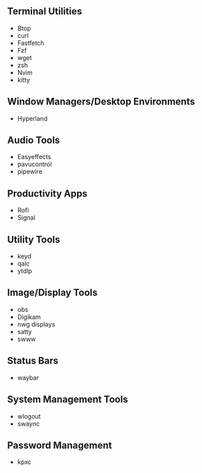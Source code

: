 
## Terminal Utilities
- Btop
- curl
- Fastfetch
- Fzf
- wget
- zsh
- Nvim
- kitty

## Window Managers/Desktop Environments
- Hyperland

## Audio Tools
- Easyeffects
- pavucontrol
- pipewire

## Productivity Apps
- Rofi
- Signal

## Utility Tools
- keyd
- qalc
- ytdlp

## Image/Display Tools
- obs
- Digikam
- nwg displays
- satty
- swww

## Status Bars
- waybar

## System Management Tools
- wlogout
- swaync

## Password Management
- kpxc
